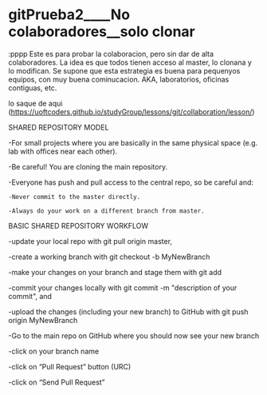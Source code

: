 # gitPrueba2____No colaboradores__solo clonar

:pppp
Este es para probar la colaboracion, pero sin dar de alta colaboradores. La idea es que todos tienen acceso al master, lo clonana y lo modifican.
Se supone que esta estrategia es buena para pequenyos equipos, con muy buena cominucacion. AKA, laboratorios, oficinas contiguas, etc.

lo saque de aqui (https://uoftcoders.github.io/studyGroup/lessons/git/collaboration/lesson/)

SHARED REPOSITORY MODEL

  -For small projects where you are basically in the same physical space (e.g. lab with offices near each other).
  
  -Be careful! You are cloning the main repository.
  
  -Everyone has push and pull access to the central repo, so be careful and:
  
    -Never commit to the master directly.
    
    -Always do your work on a different branch from master.
    
    
BASIC SHARED REPOSITORY WORKFLOW

  -update your local repo with                                git pull origin master,
  
  -create a working branch with                               git checkout -b MyNewBranch
  
  -make your changes on your branch and stage them with       git add
  
  -commit your changes locally with                           git commit -m "description of your commit", and
  
  -upload the changes (including your new branch) to GitHub with            git push origin MyNewBranch
  
  -Go to the main repo on GitHub where you should now see your new branch
  
  -click on your branch name
  
  -click on “Pull Request” button (URC)
  
  -click on “Send Pull Request”

